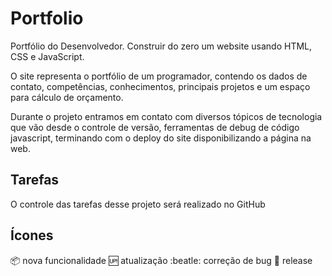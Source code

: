 # Portfolio
Portfólio do Desenvolvedor.
Construir do zero um website usando HTML, CSS e JavaScript.

O site representa o portfólio de um programador, contendo os dados de contato, competências, conhecimentos, principais projetos e um espaço para cálculo de orçamento.

Durante o projeto entramos em contato com diversos tópicos de tecnologia que vão desde o controle de versão, ferramentas de debug de código javascript, terminando com o deploy do site disponibilizando a página na web.


## Tarefas

O controle das tarefas desse projeto será realizado no GitHub

## Ícones

:package: nova funcionalidade
:up: atualização
:beatle: correção de bug
:checkered_flag: release


